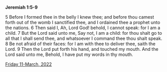**Jeremiah 1:5-9**

5 Before I formed thee in the belly I knew thee; and before thou camest forth out of the womb I sanctified thee, and I ordained thee a prophet unto the nations. 6 Then said I, Ah, Lord God! behold, I cannot speak: for I am a child. 7 But the Lord said unto me, Say not, I am a child: for thou shalt go to all that I shall send thee, and whatsoever I command thee thou shalt speak. 8 Be not afraid of their faces: for I am with thee to deliver thee, saith the Lord. 9 Then the Lord put forth his hand, and touched my mouth. And the Lord said unto me, Behold, I have put my words in thy mouth.

[Friday 11-March, 2022](https://t.me/s/daily_scripture)
